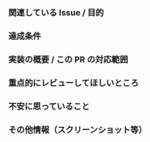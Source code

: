 ### 関連している Issue / 目的

### 達成条件

### 実装の概要 / この PR の対応範囲

### 重点的にレビューしてほしいところ

### 不安に思っていること

### その他情報（スクリーンショット等）
